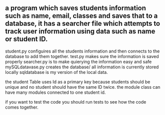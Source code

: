 ## a program which saves students information such as name, email, classes and saves that to a database, it has a searcher file which attempts to track user information using data such as name or student ID.

student.py configuires all the students information and then connects to the database to add them together.
test.py makes sure the information is saved properly
searcher.py is to make quierying the information easy and safe 
mySQLdatavase.py creates the database/ all information is currently stored locally
sqldatabase is my version of the local data.

the student Table uses Id as a primary key because students should be unique and no student should have the same ID twice.
the module class can have many modules connected to one student id.

if you want to test the code you should run tests to see how the code comes together.